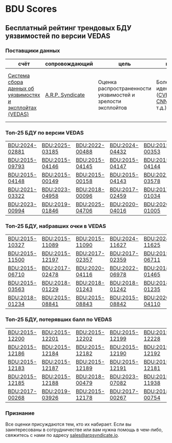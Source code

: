 
# BDU Scores
## Бесплатный рейтинг трендовых БДУ уязвимостей по версии VEDAS

### Поставщики данных
| счёт | cопровождающий | цель | покрытие | определение | частота |
| ----- | ---------- | ------- | -------- | ----------- | --------- |
| [Система сбора данных об уязвимостях и эксплойтах (VEDAS)](https://vedas.arpsyndicate.io) | [A.R.P. Syndicate](https://www.arpsyndicate.io) | Оценка распространенности уязвимостей и зрелости эксплойтов | Более 150 идентификаторов ([CVE](https://github.com/ARPSyndicate/cve-scores), [EUVD](https://github.com/ARPSyndicate/euvd-scores), [CNNVD](https://github.com/ARPSyndicate/cnnvd-scores), [BDU](https://github.com/ARPSyndicate/bdu-scores) и т.д.) | Аналитические данные с открытым исходным кодом (OSINT), полученные от [Exploit Observer](https://www.exploit.observer) | 12-16 часов |



<h3>Топ-25 БДУ по версии VEDAS</h3>

<table>
  <tr>
    <td><a href='https://vedas.arpsyndicate.io/?vuln=BDU:2024-02881'>BDU:2024-02881</a></td>
    <td><a href='https://vedas.arpsyndicate.io/?vuln=BDU:2025-03185'>BDU:2025-03185</a></td>
    <td><a href='https://vedas.arpsyndicate.io/?vuln=BDU:2022-00488'>BDU:2022-00488</a></td>
    <td><a href='https://vedas.arpsyndicate.io/?vuln=BDU:2024-04432'>BDU:2024-04432</a></td>
    <td><a href='https://vedas.arpsyndicate.io/?vuln=BDU:2015-00353'>BDU:2015-00353</a></td>
  </tr>
  <tr>
    <td><a href='https://vedas.arpsyndicate.io/?vuln=BDU:2015-09793'>BDU:2015-09793</a></td>
    <td><a href='https://vedas.arpsyndicate.io/?vuln=BDU:2015-04146'>BDU:2015-04146</a></td>
    <td><a href='https://vedas.arpsyndicate.io/?vuln=BDU:2015-04145'>BDU:2015-04145</a></td>
    <td><a href='https://vedas.arpsyndicate.io/?vuln=BDU:2015-04147'>BDU:2015-04147</a></td>
    <td><a href='https://vedas.arpsyndicate.io/?vuln=BDU:2015-04144'>BDU:2015-04144</a></td>
  </tr>
  <tr>
    <td><a href='https://vedas.arpsyndicate.io/?vuln=BDU:2015-04148'>BDU:2015-04148</a></td>
    <td><a href='https://vedas.arpsyndicate.io/?vuln=BDU:2015-00149'>BDU:2015-00149</a></td>
    <td><a href='https://vedas.arpsyndicate.io/?vuln=BDU:2015-00158'>BDU:2015-00158</a></td>
    <td><a href='https://vedas.arpsyndicate.io/?vuln=BDU:2015-04143'>BDU:2015-04143</a></td>
    <td><a href='https://vedas.arpsyndicate.io/?vuln=BDU:2021-03578'>BDU:2021-03578</a></td>
  </tr>
  <tr>
    <td><a href='https://vedas.arpsyndicate.io/?vuln=BDU:2021-03322'>BDU:2021-03322</a></td>
    <td><a href='https://vedas.arpsyndicate.io/?vuln=BDU:2023-04958'>BDU:2023-04958</a></td>
    <td><a href='https://vedas.arpsyndicate.io/?vuln=BDU:2018-00096'>BDU:2018-00096</a></td>
    <td><a href='https://vedas.arpsyndicate.io/?vuln=BDU:2017-02459'>BDU:2017-02459</a></td>
    <td><a href='https://vedas.arpsyndicate.io/?vuln=BDU:2017-01034'>BDU:2017-01034</a></td>
  </tr>
  <tr>
    <td><a href='https://vedas.arpsyndicate.io/?vuln=BDU:2023-00994'>BDU:2023-00994</a></td>
    <td><a href='https://vedas.arpsyndicate.io/?vuln=BDU:2019-01846'>BDU:2019-01846</a></td>
    <td><a href='https://vedas.arpsyndicate.io/?vuln=BDU:2025-04706'>BDU:2025-04706</a></td>
    <td><a href='https://vedas.arpsyndicate.io/?vuln=BDU:2020-04016'>BDU:2020-04016</a></td>
    <td><a href='https://vedas.arpsyndicate.io/?vuln=BDU:2020-01005'>BDU:2020-01005</a></td>
  </tr>
</table>


<h3>Топ-25 БДУ, набравших очки в VEDAS</h3>

<table>
  <tr>
    <td><a href='https://vedas.arpsyndicate.io/?vuln=BDU:2015-10327'>BDU:2015-10327</a></td>
    <td><a href='https://vedas.arpsyndicate.io/?vuln=BDU:2015-11089'>BDU:2015-11089</a></td>
    <td><a href='https://vedas.arpsyndicate.io/?vuln=BDU:2015-11090'>BDU:2015-11090</a></td>
    <td><a href='https://vedas.arpsyndicate.io/?vuln=BDU:2024-11627'>BDU:2024-11627</a></td>
    <td><a href='https://vedas.arpsyndicate.io/?vuln=BDU:2024-11625'>BDU:2024-11625</a></td>
  </tr>
  <tr>
    <td><a href='https://vedas.arpsyndicate.io/?vuln=BDU:2015-11500'>BDU:2015-11500</a></td>
    <td><a href='https://vedas.arpsyndicate.io/?vuln=BDU:2015-12197'>BDU:2015-12197</a></td>
    <td><a href='https://vedas.arpsyndicate.io/?vuln=BDU:2017-02357'>BDU:2017-02357</a></td>
    <td><a href='https://vedas.arpsyndicate.io/?vuln=BDU:2017-02359'>BDU:2017-02359</a></td>
    <td><a href='https://vedas.arpsyndicate.io/?vuln=BDU:2015-06711'>BDU:2015-06711</a></td>
  </tr>
  <tr>
    <td><a href='https://vedas.arpsyndicate.io/?vuln=BDU:2015-06710'>BDU:2015-06710</a></td>
    <td><a href='https://vedas.arpsyndicate.io/?vuln=BDU:2017-02478'>BDU:2017-02478</a></td>
    <td><a href='https://vedas.arpsyndicate.io/?vuln=BDU:2020-04116'>BDU:2020-04116</a></td>
    <td><a href='https://vedas.arpsyndicate.io/?vuln=BDU:2022-06978'>BDU:2022-06978</a></td>
    <td><a href='https://vedas.arpsyndicate.io/?vuln=BDU:2018-01465'>BDU:2018-01465</a></td>
  </tr>
  <tr>
    <td><a href='https://vedas.arpsyndicate.io/?vuln=BDU:2015-03563'>BDU:2015-03563</a></td>
    <td><a href='https://vedas.arpsyndicate.io/?vuln=BDU:2018-01229'>BDU:2018-01229</a></td>
    <td><a href='https://vedas.arpsyndicate.io/?vuln=BDU:2018-01243'>BDU:2018-01243</a></td>
    <td><a href='https://vedas.arpsyndicate.io/?vuln=BDU:2018-01242'>BDU:2018-01242</a></td>
    <td><a href='https://vedas.arpsyndicate.io/?vuln=BDU:2018-01235'>BDU:2018-01235</a></td>
  </tr>
  <tr>
    <td><a href='https://vedas.arpsyndicate.io/?vuln=BDU:2018-01234'>BDU:2018-01234</a></td>
    <td><a href='https://vedas.arpsyndicate.io/?vuln=BDU:2015-08841'>BDU:2015-08841</a></td>
    <td><a href='https://vedas.arpsyndicate.io/?vuln=BDU:2015-08843'>BDU:2015-08843</a></td>
    <td><a href='https://vedas.arpsyndicate.io/?vuln=BDU:2015-08842'>BDU:2015-08842</a></td>
    <td><a href='https://vedas.arpsyndicate.io/?vuln=BDU:2020-04110'>BDU:2020-04110</a></td>
  </tr>
</table>


<h3>Топ-25 БДУ, потерявших балл по VEDAS</h3>

<table>
  <tr>
    <td><a href='https://vedas.arpsyndicate.io/?vuln=BDU:2015-12200'>BDU:2015-12200</a></td>
    <td><a href='https://vedas.arpsyndicate.io/?vuln=BDU:2015-12201'>BDU:2015-12201</a></td>
    <td><a href='https://vedas.arpsyndicate.io/?vuln=BDU:2015-12202'>BDU:2015-12202</a></td>
    <td><a href='https://vedas.arpsyndicate.io/?vuln=BDU:2015-12199'>BDU:2015-12199</a></td>
    <td><a href='https://vedas.arpsyndicate.io/?vuln=BDU:2015-12228'>BDU:2015-12228</a></td>
  </tr>
  <tr>
    <td><a href='https://vedas.arpsyndicate.io/?vuln=BDU:2015-12186'>BDU:2015-12186</a></td>
    <td><a href='https://vedas.arpsyndicate.io/?vuln=BDU:2015-12184'>BDU:2015-12184</a></td>
    <td><a href='https://vedas.arpsyndicate.io/?vuln=BDU:2015-12182'>BDU:2015-12182</a></td>
    <td><a href='https://vedas.arpsyndicate.io/?vuln=BDU:2015-12190'>BDU:2015-12190</a></td>
    <td><a href='https://vedas.arpsyndicate.io/?vuln=BDU:2015-12192'>BDU:2015-12192</a></td>
  </tr>
  <tr>
    <td><a href='https://vedas.arpsyndicate.io/?vuln=BDU:2015-12183'>BDU:2015-12183</a></td>
    <td><a href='https://vedas.arpsyndicate.io/?vuln=BDU:2015-12187'>BDU:2015-12187</a></td>
    <td><a href='https://vedas.arpsyndicate.io/?vuln=BDU:2015-12189'>BDU:2015-12189</a></td>
    <td><a href='https://vedas.arpsyndicate.io/?vuln=BDU:2015-12191'>BDU:2015-12191</a></td>
    <td><a href='https://vedas.arpsyndicate.io/?vuln=BDU:2015-12181'>BDU:2015-12181</a></td>
  </tr>
  <tr>
    <td><a href='https://vedas.arpsyndicate.io/?vuln=BDU:2015-12185'>BDU:2015-12185</a></td>
    <td><a href='https://vedas.arpsyndicate.io/?vuln=BDU:2015-12188'>BDU:2015-12188</a></td>
    <td><a href='https://vedas.arpsyndicate.io/?vuln=BDU:2018-00479'>BDU:2018-00479</a></td>
    <td><a href='https://vedas.arpsyndicate.io/?vuln=BDU:2023-07082'>BDU:2023-07082</a></td>
    <td><a href='https://vedas.arpsyndicate.io/?vuln=BDU:2015-11938'>BDU:2015-11938</a></td>
  </tr>
  <tr>
    <td><a href='https://vedas.arpsyndicate.io/?vuln=BDU:2017-00268'>BDU:2017-00268</a></td>
    <td><a href='https://vedas.arpsyndicate.io/?vuln=BDU:2019-03926'>BDU:2019-03926</a></td>
    <td><a href='https://vedas.arpsyndicate.io/?vuln=BDU:2015-12178'>BDU:2015-12178</a></td>
    <td><a href='https://vedas.arpsyndicate.io/?vuln=BDU:2017-00267'>BDU:2017-00267</a></td>
    <td><a href='https://vedas.arpsyndicate.io/?vuln=BDU:2018-00754'>BDU:2018-00754</a></td>
  </tr>
</table>


### Признание
Все оценки присуждаются тем, кто их набирает.
Если вы заинтересованы в сотрудничестве или вам нужна помощь в чем-либо, свяжитесь с нами по адресу [sales@arpsyndicate.io](mailto:sales@arpsyndicate.io).

